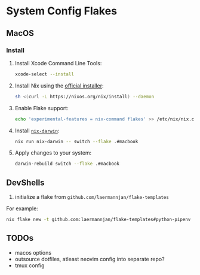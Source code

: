 # System  Config Flakes
## MacOS
### Install

1. Install Xcode Command Line Tools:

   ```bash
   xcode-select --install
   ```

1. Install Nix using the [official installer](https://nixos.org/download.html#nix-install-macos):

   ```bash
   sh <(curl -L https://nixos.org/nix/install) --daemon
   ```

1. Enable Flake support:

   ```bash
   echo 'experimental-features = nix-command flakes' >> /etc/nix/nix.conf  # or ~/.config/nix/nix.conf
   ```

1. Install [`nix-darwin`](https://github.com/LnL7/nix-darwin):

   ```bash
   nix run nix-darwin -- switch --flake .#macbook
   ```

1. Apply changes to your system:

   ```bash
   darwin-rebuild switch --flake .#macbook
   ```

## DevShells

1. initialize a flake from `github.com/laermannjan/flake-templates`

For example: 
```bash
nix flake new -t github.com:laermannjan/flake-templates#python-pipenv
```


## TODOs
- macos options
- outsource dotfiles, atleast neovim config into separate repo?
- tmux config
